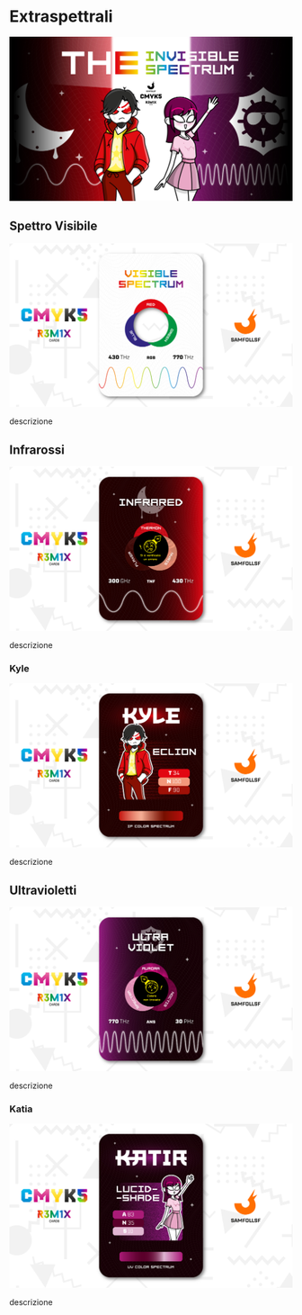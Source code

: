 # Extraspettrali

![extraspettrale](../eg/5/pptxuvif.jpg)

## Spettro Visibile

![spettrovisibile](../eg/5/visible.jpg)

descrizione

## Infrarossi

![infrarossi](../eg/5/if.jpg)

descrizione

### Kyle

![kyle](../eg/5/kyle.jpg)

descrizione

## Ultravioletti

![ultravioletti](../eg/5/uv.jpg)

descrizione

### Katia

![katia](../eg/5/katia.jpg)

descrizione
